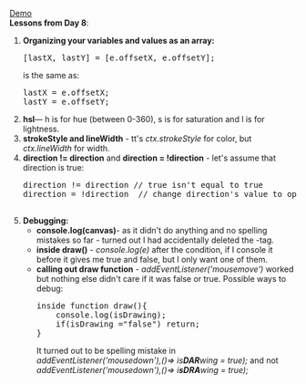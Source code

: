 <a href="http://www.anuvi.me/javascript30/day8.html" target="_blank" title="Demo-Day 8" rel="external">Demo</a>
<br>
<strong>Lessons from Day 8</strong>:
<ol>

<li><strong>Organizing your variables and values as an array:</strong>
<pre>
[lastX, lastY] = [e.offsetX, e.offsetY];
</pre>
is the same as:
<pre>
lastX = e.offsetX;
lastY = e.offsetY;
</pre>

</li>
	<li><strong>hsl</strong>&mdash; h is for hue (between 0-360), s is for saturation and l is for lightness.</li>
	<li><strong>strokeStyle and lineWidth</strong> - tt's <em>ctx.strokeStyle</em> for color, but <em>ctx.lineWidth </em>for width.</li>
	<li><strong>direction != direction</strong> and <strong>direction = !direction</strong> - let's assume that direction is true:
<pre>
direction != direction // true isn't equal to true
direction = !direction  // change direction's value to opposite - if true, now be false

</pre>


</li>
	<li><strong>Debugging:</strong><ul>
	<li><strong>console.log(canvas)</strong>- as it didn't do anything and no spelling mistakes so far - turned out I had accidentally deleted the </script>-tag.</li>
	<li><strong>inside draw()</strong> - <em>console.log(e) </em>after the condition, if I console it before it gives me true and false, but I only want one of them.</li>
	<li><strong>calling out draw function</strong> - <em>addEventListener('mousemove')</em> worked but nothing else  didn't care if it was false or true. Possible ways to debug:<pre>
inside function draw(){
	console.log(isDrawing);
	if(isDrawing ="false") return;
}
</pre>
It turned out to be spelling mistake in <em>addEventListener('mousedown'),()=> is<strong>DAR</strong>wing = true);</em> and not <em>addEventListener('mousedown'),()=> i<strong>sDRA</strong>wing = true);</em>
</li>



</ul>


</li>




	






</ol>
